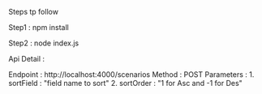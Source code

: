 Steps tp follow

Step1 : npm install

Step2 : node index.js  

Api Detail :

Endpoint : http://localhost:4000/scenarios
Method : POST
Parameters :  1. sortField : "field name to sort"
              2. sortOrder :  "1 for Asc and -1 for Des"